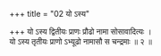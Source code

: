+++
title = "02 यो ऽस्य"

+++
यो ऽस्य द्वितीयः प्राणः प्रौढो नामा सोसावादित्यः ।  
यो ऽस्य तृतीयः प्राणो ऽभ्यूढो नामासौ स चन्द्रमाः ॥ २ ॥